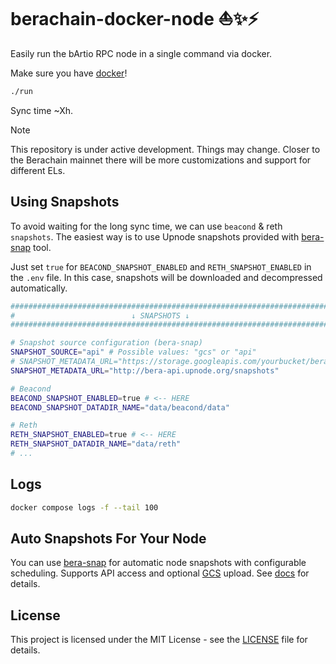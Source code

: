 # berachain-docker-node ⛵️✨⚡

Easily run the bArtio RPC node in a single command via docker.

Make sure you have [docker](https://docs.docker.com/)!

```bash
./run
```

Sync time ~Xh.

> [!NOTE]  
> This repository is under active development. Things may change. Closer to the Berachain mainnet there will be more customizations and support for different ELs.

## Using Snapshots

To avoid waiting for the long sync time, we can use `beacond` & reth `snapshots`. The easiest way is to use Upnode snapshots provided with [bera-snap](https://github.com/upnodedev/bera-snap) tool.

Just set `true` for `BEACOND_SNAPSHOT_ENABLED` and `RETH_SNAPSHOT_ENABLED` in the `.env` file. In this case, snapshots will be downloaded and decompressed automatically.

```bash
#########################################################################
#                          ↓ SNAPSHOTS ↓                                #
#########################################################################

# Snapshot source configuration (bera-snap)
SNAPSHOT_SOURCE="api" # Possible values: "gcs" or "api"
# SNAPSHOT_METADATA_URL="https://storage.googleapis.com/yourbucket/berachain/snapshots/metadata.json" # EXAMPLE GCS URL!
SNAPSHOT_METADATA_URL="http://bera-api.upnode.org/snapshots"

# Beacond
BEACOND_SNAPSHOT_ENABLED=true # <-- HERE
BEACOND_SNAPSHOT_DATADIR_NAME="data/beacond/data"

# Reth
RETH_SNAPSHOT_ENABLED=true # <-- HERE
RETH_SNAPSHOT_DATADIR_NAME="data/reth"
# ...
```

## Logs

```bash
docker compose logs -f --tail 100
```

## Auto Snapshots For Your Node

You can use [bera-snap](https://github.com/upnodedev/bera-snap) for automatic node snapshots with configurable scheduling. Supports API access and optional [GCS](https://cloud.google.com/storage) upload. See [docs](https://github.com/upnodedev/bera-snap/blob/main/README.md) for details.

## License

This project is licensed under the MIT License - see the [LICENSE](LICENSE) file for details.
